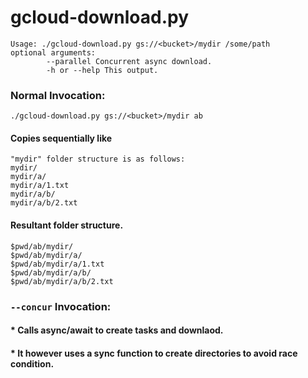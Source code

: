 # gcloud-download.py
```
Usage: ./gcloud-download.py gs://<bucket>/mydir /some/path
optional arguments:
        --parallel Concurrent async download.
        -h or --help This output.

```

### Normal Invocation:
```
./gcloud-download.py gs://<bucket>/mydir ab
```
#### Copies sequentially like
```
"mydir" folder structure is as follows:
mydir/
mydir/a/
mydir/a/1.txt
mydir/a/b/
mydir/a/b/2.txt
```
#### Resultant folder structure.
```
$pwd/ab/mydir/
$pwd/ab/mydir/a/
$pwd/ab/mydir/a/1.txt
$pwd/ab/mydir/a/b/
$pwd/ab/mydir/a/b/2.txt
```

### `--concur` Invocation:
#### * Calls async/await to create tasks and downlaod.
#### * It however uses a sync function to create directories to avoid race condition.
